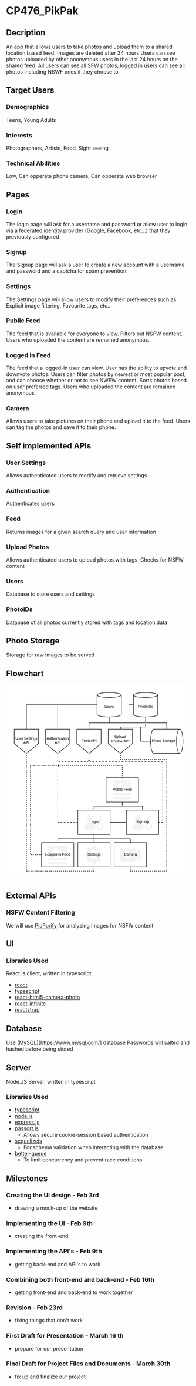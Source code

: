 # CP476_PikPak

## Decription

An app that allows users to take photos and upload them to a shared location based feed.
Images are deleted after 24 hours
Users can see photos uploaded by other anonymous users in the last 24 hours on the shared feed.
All users can see all SFW photos, logged in users can see all photos including NSWF ones if they choose to

## Target Users

### Demographics
Teens, Young Adults
### Interests
Photographers, Artists, Food, Sight seeing
### Technical Abilities
Low, Can opperate phone camera, Can opperate web browser

## Pages
### Login
The login page will ask for a username and password or allow user to login via a federated identity provider (Google, Facebook, etc...) that they previously configured
### Signup
The Signup page will ask a user to create a new account with a username and password and a captcha for spam prevention.
### Settings
The Settings page will allow users to modify their preferences such as: Explicit image filtering, Favourite tags, etc...
### Public Feed
The feed that is available for everyone to view. Filters out NSFW content.
Users who uploaded the content are remained anonymous.
### Logged in Feed
The feed that a logged-in user can view. User has the ability to upvote and downvote photos.
Users can filter photos by newest or most popular post, and can choose whether or not to see NWFW content.
Sorts photos based on user preferred tags.
Users who uploaded the content are remained anonymous.
### Camera
Allows users to take pictures on their phone and upload it to the feed. Users can tag the photos and save it to their phone.
## Self implemented APIs
### User Settings
Allows authenticated users to modify and retrieve settings
### Authentication
Authenticates users
### Feed
Returns images for a given search query and user information
### Upload Photos
Allows authenticated users to upload photos with tags. Checks for NSFW content
### Users
Database to store users and settings
### PhotoIDs
Database of all photos currently stored with tags and location data
## Photo Storage
Storage for raw images to be served
## Flowchart
![flowchart](PikPak.png)

## External APIs

### NSFW Content Filtering
We will use [PicPurify](https://www.picpurify.com/index.html) for analyzing images for NSFW content

## UI
### Libraries Used
React.js client, written in typescript
- [react](https://reactjs.org/)
- [typescript](https://www.typescriptlang.org/)
- [react-html5-camera-photo](https://www.npmjs.com/package/react-html5-camera-photo)
- [react-infinite](https://github.com/seatgeek/react-infinite)
- [reactstrap](https://reactstrap.github.io)


## Database
Use (MySQL)[https://www.mysql.com/] database
Passwords will salted and hashed before being stored

## Server
Node.JS Server, written in typescript
### Libraries Used
- [typescript](https://www.typescriptlang.org/)
- [node.js](https://nodejs.org/en/)
- [express.js](https://expressjs.com/)
- [passort.js](http://www.passportjs.org/)
  - Allows secure cookie-session based authentication
- [sequelizejs](http://docs.sequelizejs.com/)
  - For schema validation when interacting with the database
- [better-queue](https://www.npmjs.com/package/better-queue)
  - To limit concurrency and prevent race conditions



## Milestones

### Creating the UI design - Feb 3rd
- drawing a mock-up of the website
### Implementing the UI - Feb 9th
- creating the front-end
### Implementing the API's - Feb 9th
- getting back-end and API's to work
### Combining both front-end and back-end - Feb 16th
- getting front-end and back-end to work together
### Revision - Feb 23rd
- fixing things that don't work
### First Draft for Presentation - March 16 th
- prepare for our presentation
### Final Draft for Project Files and Documents - March 30th
- fix up and finalize our project

